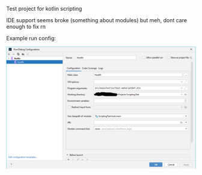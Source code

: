 Test project for kotlin scripting

IDE support seems broke (something about modules) but meh, dont care enough to fix rn

Example run config:

![](EXAMPLE_RUN_CONFIG.png)
